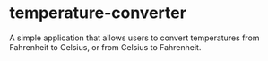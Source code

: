# temperature-converter
A simple application that allows users to convert temperatures from Fahrenheit to Celsius, or from Celsius to Fahrenheit.
